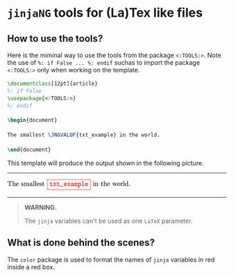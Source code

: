 `jinjaNG` tools for (La)Tex like files
======================================

How to use the tools?
---------------------

Here is the miminal way to use the tools from the package `<:TOOLS:>`. Note the use of `%: if False ... %: endif` suchas to import the package `<:TOOLS:>` only when working on the template.

~~~latex
\documentclass[12pt]{article}
%: if False
\usepackage{<:TOOLS:>}
%: endif

\begin{document}

The smallest \JNGVALOF{txt_example} in the world.

\end{document}
~~~

This template will produce the output shown in the following picture.

---

![output](images/exavar.png)

---

> **WARNING.**
>
> The `jinja` variables can't be used as one `LaTeX` parameter.


What is done behind the scenes?
-------------------------------

The `color` package is used to format the names of `jinja` variables in red inside a red box.
